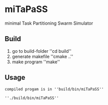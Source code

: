 # miTaPaSS
minimal Task Partitioning Swarm Simulator

## Build
 1. go to build-folder ''cd build''
 1. generate makefile ''cmake ..''
 1. make program ''make''

## Usage
	compiled progam is in ''build/bin/miTaPaSS''

	''./build/bin/miTaPaSS''
